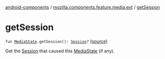 [android-components](../index.md) / [mozilla.components.feature.media.ext](index.md) / [getSession](./get-session.md)

# getSession

`fun `[`MediaState`](../mozilla.components.feature.media.state/-media-state/index.md)`.getSession(): `[`Session`](../mozilla.components.browser.session/-session/index.md)`?` [(source)](https://github.com/mozilla-mobile/android-components/blob/master/components/feature/media/src/main/java/mozilla/components/feature/media/ext/MediaState.kt#L26)

Get the [Session](../mozilla.components.browser.session/-session/index.md) that caused this [MediaState](../mozilla.components.feature.media.state/-media-state/index.md) (if any).

